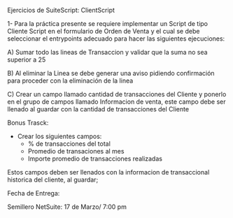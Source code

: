 Ejercicios de SuiteScript: ClientScript

1- Para la práctica presente se requiere implementar un Script de tipo Cliente Script en el formulario de Orden de Venta y el cual se debe seleccionar el entrypoints adecuado para hacer las siguientes ejecuciones:

A) Sumar todo las lineas de Transaccion y validar que la suma no sea superior a 25

B) Al eliminar la Linea se debe generar una aviso pidiendo confirmación para proceder con la eliminación de la  linea

C) Crear un campo llamado cantidad de transacciones del Cliente y ponerlo en el grupo de campos llamado   Informacion de venta, este campo debe ser llenado al guardar con la cantidad de transacciones del Cliente

Bonus Trasck:

- Crear los siguientes campos:
    - % de transacciones del total
    - Promedio de transaciones al mes
    - Importe promedio de transacciones realizadas
    
Estos campos deben ser llenados con la informacion de transaccional historica del cliente, al guardar;

Fecha de Entrega:

Semillero NetSuite: 17 de Marzo/ 7:00 pm




